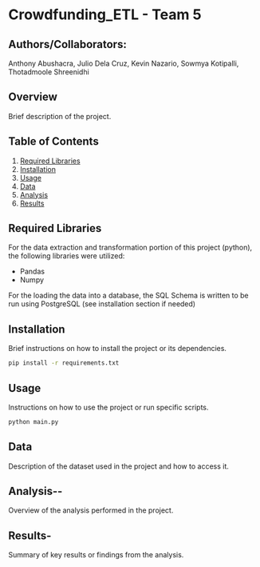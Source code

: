# Crowdfunding_ETL - Team 5

## Authors/Collaborators: 
Anthony Abushacra, Julio Dela Cruz, Kevin Nazario, Sowmya Kotipalli, Thotadmoole Shreenidhi

## Overview
Brief description of the project.

## Table of Contents
1. [Required Libraries](#required-libraries)
2. [Installation](#installation)
3. [Usage](#usage)
4. [Data](#data)
5. [Analysis](#analysis)
6. [Results](#results)

## Required Libraries
For the data extraction and transformation portion of this project (python), the following libraries were utilized: 
* Pandas
* Numpy

For the loading the data into a database, the SQL Schema is written to be run using PostgreSQL (see installation section if needed)

## Installation
Brief instructions on how to install the project or its dependencies.
```bash
pip install -r requirements.txt
```
## Usage
Instructions on how to use the project or run specific scripts.
```bash
python main.py
```
## Data
Description of the dataset used in the project and how to access it.

## Analysis--  
Overview of the analysis performed in the project.
## Results- 
Summary of key results or findings from the analysis.

